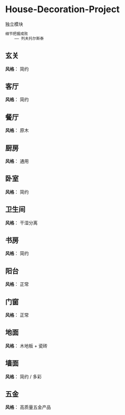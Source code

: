 # House-Decoration-Project

独立模块

```md
细节把握成败
    —— 列夫托尔斯泰
```

## 玄关

**风格**： 简约

## 客厅

**风格**： 简约

## 餐厅

**风格**： 原木

## 厨房

**风格**： 通用

## 卧室

**风格**： 简约

## 卫生间

**风格**： 干湿分离

## 书房

**风格**： 简约

## 阳台

**风格**： 正常

## 门窗

**风格**： 正常

## 地面

**风格**： 木地板 + 瓷砖

## 墙面

**风格**： 简约 / 多彩

## 五金

**风格**： 高质量五金产品

